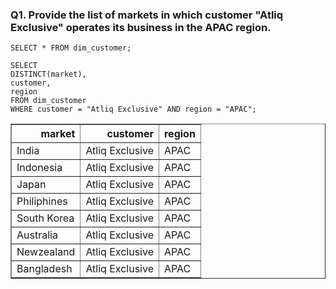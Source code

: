 ### Q1. Provide the list of markets in which customer "Atliq Exclusive" operates its business in the APAC region.

```
SELECT * FROM dim_customer;

SELECT 
DISTINCT(market),
customer,
region
FROM dim_customer
WHERE customer = "Atliq Exclusive" AND region = "APAC"; 
```



<table border="1" class="dataframe">
  <thead>
    <tr style="text-align: right;">
      <th>market</th>
      <th>customer</th>
      <th>region</th>
    </tr>
  </thead>
  <tbody>
    <tr>
      <td>India</td>
      <td>Atliq Exclusive</td>
      <td>APAC</td>
    </tr>
    <tr>
      <td>Indonesia</td>
      <td>Atliq Exclusive</td>
      <td>APAC</td>
    </tr>
    <tr>
      <td>Japan</td>
      <td>Atliq Exclusive</td>
      <td>APAC</td>
    </tr>
    <tr>
      <td>Philiphines</td>
      <td>Atliq Exclusive</td>
      <td>APAC</td>
    </tr>
    <tr>
      <td>South Korea</td>
      <td>Atliq Exclusive</td>
      <td>APAC</td>
    </tr>
    <tr>
      <td>Australia</td>
      <td>Atliq Exclusive</td>
      <td>APAC</td>
    </tr>
    <tr>
      <td>Newzealand</td>
      <td>Atliq Exclusive</td>
      <td>APAC</td>
    </tr>
    <tr>
      <td>Bangladesh</td>
      <td>Atliq Exclusive</td>
      <td>APAC</td>
    </tr>
  </tbody>
</table>



